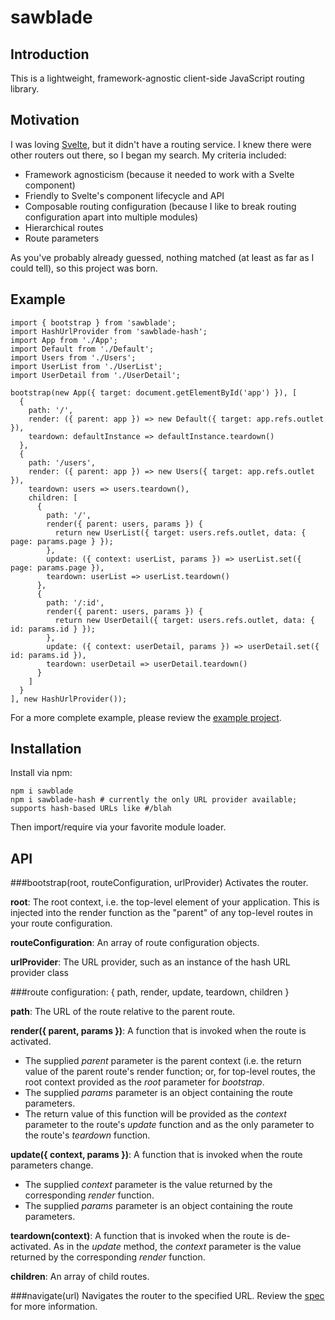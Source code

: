 sawblade
========

Introduction
------------
This is a lightweight, framework-agnostic client-side JavaScript routing library.

Motivation
----------
I was loving [Svelte](https://github.com/sveltejs/svelte), but it didn't have a routing service. I knew there were other routers out there, so I began my search. My criteria included:
* Framework agnosticism (because it needed to work with a Svelte component)
* Friendly to Svelte's component lifecycle and API
* Composable routing configuration (because I like to break routing configuration apart into multiple modules)
* Hierarchical routes
* Route parameters

As you've probably already guessed, nothing matched (at least as far as I could tell), so this project was born.

Example
-------
```
import { bootstrap } from 'sawblade';
import HashUrlProvider from 'sawblade-hash';
import App from './App';
import Default from './Default';
import Users from './Users';
import UserList from './UserList';
import UserDetail from './UserDetail';

bootstrap(new App({ target: document.getElementById('app') }), [
  {
    path: '/',
    render: ({ parent: app }) => new Default({ target: app.refs.outlet }),
    teardown: defaultInstance => defaultInstance.teardown()
  },
  {
    path: '/users',
    render: ({ parent: app }) => new Users({ target: app.refs.outlet }),
    teardown: users => users.teardown(),
    children: [
      {
        path: '/',
        render({ parent: users, params }) {
          return new UserList({ target: users.refs.outlet, data: { page: params.page } });
        },
        update: ({ context: userList, params }) => userList.set({ page: params.page }),
        teardown: userList => userList.teardown()
      },
      {
        path: '/:id',
        render({ parent: users, params }) {
          return new UserDetail({ target: users.refs.outlet, data: { id: params.id } });
        },
        update: ({ context: userDetail, params }) => userDetail.set({ id: params.id }),
        teardown: userDetail => userDetail.teardown()
      }
    ]
  }
], new HashUrlProvider());
```
For a more complete example, please review the [example project](https://github.com/sawbladejs/example).

Installation
------------
Install via npm:
```
npm i sawblade
npm i sawblade-hash # currently the only URL provider available; supports hash-based URLs like #/blah
```
Then import/require via your favorite module loader.

API
---
###bootstrap(root, routeConfiguration, urlProvider)
Activates the router.

**root**: The root context, i.e. the top-level element of your application. This is injected into the render function as the "parent" of any top-level routes in your route configuration.

**routeConfiguration**: An array of route configuration objects.

**urlProvider**: The URL provider, such as an instance of the hash URL provider class

###route configuration: { path, render, update, teardown, children }

**path**: The URL of the route relative to the parent route.

**render({ parent, params })**: A function that is invoked when the route is activated.
* The supplied *parent* parameter is the parent context (i.e. the return value of the parent route's render function; or, for top-level routes, the root context provided as the *root* parameter for *bootstrap*.
* The supplied *params* parameter is an object containing the route parameters.
* The return value of this function will be provided as the *context* parameter to the route's *update* function and as the only parameter to the route's *teardown* function.

**update({ context, params })**: A function that is invoked when the route parameters change.
* The supplied *context* parameter is the value returned by the corresponding *render* function.
* The supplied *params* parameter is an object containing the route parameters.

**teardown(context)**: A function that is invoked when the route is de-activated. As in the *update* method, the *context* parameter is the value returned by the corresponding *render* function.

**children**: An array of child routes.

###navigate(url)
Navigates the router to the specified URL. Review the [spec](https://github.com/sawbladejs/sawblade/blob/master/src/router.spec.js#L235) for more information.
